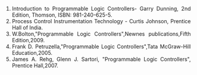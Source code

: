 <ol style="text-align: justify;">
<li>Introduction to Programmable Logic Controllers- Garry Dunning, 2nd Edition, Thomson, ISBN: 981-240-625-5.</li>
<li>Process Control Instrumentation Technology - Curtis Johnson, Prentice Hall of India.</li>
<li>W.Bolton,"Programmable Logic Controllers",Newnes publications,Fifth Edition,2009.</li>
<li>Frank D. Petruzella,"Programmable Logic Controllers",Tata McGraw-Hill Education,2005.</li>
<li>James A. Rehg, Glenn J. Sartori, "Programmable Logic Controllers", Prentice Hall,2007.</li>
</ol>
<!-- <table style="text-align:justify;">
  <tr style="background-color:transparent;">
    <th style="width:65%;">References</th>
    <th style="width:35%;">Contributors list</th>
  </tr>
  <tr style="background-color:transparent;">
    <td style="width:65%;">1. P.N Modi and S.M.Seth, "Hydraulics and Fluid Mechanics", Standard Book House, Delhi, 2010.</br></br>
    2. P. Sukumar, Fluid mechanics and hydraulic machines, Tata McGraw-Hill Education, 2012.</br></br>
    3. Madan Mohan Das, Fluid Mechanics and Turbo Machines, PHI Learning Pvt. Ltd, 2008</br></br>
    4. Miller, R. W., Flow Measurement Engineering Handbook, Second Edition, McGraw-Hill, 1989.</td>
    <td style="width:35%;">Developer : Dr. Pruthviraj U | NITK</br></br>
    Contributors :
    <ul style="list-style-type: none;">
    <li>Santhosh Acharya | NITK</li>
    <li>Akshaya | NITK</li>
    <li>Anusha B Salian | NITK</li>
    <li>Swathi Shetty | NITK</li>
    <li>Sampath Kumar | NITK</li>
    <li>Aishwarya Hegde | NITK</li>
    </ul></td>
  </tr>
</table> -->
